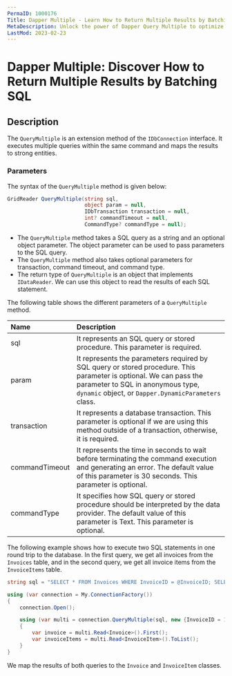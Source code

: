 ```yaml
---
PermaID: 1000176
Title: Dapper Multiple - Learn How to Return Multiple Results by Batching
MetaDescription: Unlock the power of Dapper Query Multiple to optimize your C# database operations. Learn how to use QueryMultiple and QueryMultipleAsync to return a GridReader and use it to return an anonymous type, strongly type entities, or a scalar value.
LastMod: 2023-02-23
---
```


# Dapper Multiple: Discover How to Return Multiple Results by Batching SQL

## Description

The `QueryMultiple` is an extension method of the `IDbConnection` interface. It executes multiple queries within the same command and maps the results to strong entities. 

### Parameters

The syntax of the `QueryMultiple` method is given below:

```csharp
GridReader QueryMultiple(string sql, 
                         object param = null, 
                         IDbTransaction transaction = null, 
                         int? commandTimeout = null, 
                         CommandType? commandType = null);
```

 - The `QueryMultiple` method takes a SQL query as a string and an optional object parameter. The object parameter can be used to pass parameters to the SQL query.
 - The `QueryMultiple` method also takes optional parameters for transaction, command timeout, and command type.
 - The return type of `QueryMultiple` is an object that implements `IDataReader`. We can use this object to read the results of each SQL statement.

The following table shows the different parameters of a `QueryMultiple` method.

| Name | Description |
| :--- | :---------- |
| sql            | It represents an SQL query or stored procedure. This parameter is required. |
| param          | It represents the parameters required by SQL query or stored procedure. This parameter is optional. We can pass the parameter to SQL in anonymous type, `dynamic` object, or `Dapper.DynamicParameters` class. |
| transaction    | It represents a database transaction. This parameter is optional if we are using this method outside of a transaction, otherwise, it is required. |
| commandTimeout | It represents the time in seconds to wait before terminating the command execution and generating an error. The default value of this parameter is 30 seconds. This parameter is optional. |
| commandType    | It specifies how SQL query or stored procedure should be interpreted by the data provider. The default value of this parameter is Text. This parameter is optional. |

The following example shows how to execute two SQL statements in one round trip to the database. In the first query, we get all invoices from the `Invoices` table, and in the second query, we get all invoice items from the `InvoiceItems` table. 


```csharp
string sql = "SELECT * FROM Invoices WHERE InvoiceID = @InvoiceID; SELECT * FROM InvoiceItems WHERE InvoiceID = @InvoiceID;";

using (var connection = My.ConnectionFactory())
{
    connection.Open();

    using (var multi = connection.QueryMultiple(sql, new {InvoiceID = 1}))
    {
        var invoice = multi.Read<Invoice>().First();
        var invoiceItems = multi.Read<InvoiceItem>().ToList();
    }
}
```

We map the results of both queries to the `Invoice` and `InvoiceItem` classes.
